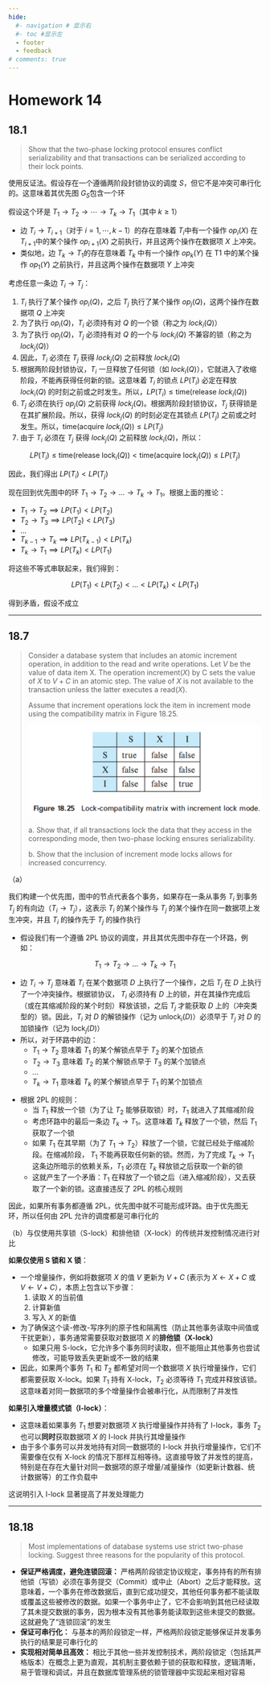 ```yaml
---
hide:
  #- navigation # 显示右
  #- toc #显示左
  - footer
  - feedback
# comments: true
--- 
```


# Homework 14

## 18.1

> Show that the two-phase locking protocol ensures conflict serializability and that transactions can be serialized according to their lock points.

使用反证法。假设存在一个遵循两阶段封锁协议的调度 $S$，但它不是冲突可串行化的。这意味着其优先图 $G_S$​ 包含一个环

假设这个环是 $T_1​\rightarrow T_2​\rightarrow\cdots\rightarrow T_k​\rightarrow T_1​$ （其中 $k\geq 1$）

- 边 $T_i​\rightarrow T_{i+1}​$ （对于 $i=1,\cdots,k−1$）的存在意味着 $T_i​$ 中有一个操作 $op_i​(X)$ 在 $T_{i+1}​$ 中的某个操作 $op_{i+1}​(X)$ 之前执行，并且这两个操作在数据项 $X$ 上冲突。
- 类似地，边 $T_k​\rightarrow T_1​$ 的存在意味着 $T_k​$ 中有一个操作 $op_k​(Y)$ 在 T1​ 中的某个操作 $op_1​(Y)$ 之前执行，并且这两个操作在数据项 $Y$ 上冲突

考虑任意一条边 $T_i \rightarrow T_j$：

1. $T_i$ 执行了某个操作 $op_i(Q)$，之后 $T_j$ 执行了某个操作 $op_j(Q)$，这两个操作在数据项 $Q$ 上冲突
2. 为了执行 $op_i(Q)$，$T_i$ 必须持有对 $Q$ 的一个锁（称之为 $lock_i(Q)$）
3. 为了执行 $op_j(Q)$，$T_j$ 必须持有对 $Q$ 的一个与 $lock_i(Q)$ 不兼容的锁（称之为 $lock_j(Q)$）
4. 因此，$T_i$ 必须在 $T_j$ 获得 $lock_j(Q)$ 之前释放 $lock_i(Q)$
5. 根据两阶段封锁协议，$T_i$ 一旦释放了任何锁（如 $lock_i(Q)$），它就进入了收缩阶段，不能再获得任何新的锁。这意味着 $T_i$ 的锁点 $LP(T_i)$ 必定在释放 $lock_i(Q)$ 的时刻之前或之时发生。所以，$LP(T_i) \le \text{time}(\text{release } lock_i(Q))$
6. $T_j$ 必须在执行 $op_j(Q)$ 之前获得 $lock_j(Q)$。根据两阶段封锁协议，$T_j$ 获得锁是在其扩展阶段。所以，获得 $lock_j(Q)$ 的时刻必定在其锁点 $LP(T_j)$ 之前或之时发生。所以，$\text{time}(\text{acquire } lock_j(Q)) \le LP(T_j)$
7. 由于 $T_i$ 必须在 $T_j$ 获得 $lock_j(Q)$ 之前释放 $lock_i(Q)$，所以： 

$$
LP(T_i) \le \text{time}(\text{release } \text{lock}_i(Q)) < \text{time}(\text{acquire } \text{lock}_j(Q)) \le LP(T_j)
$$

因此，我们得出 $LP(T_i) < LP(T_j)$

现在回到优先图中的环 $T_1 \rightarrow T_2 \rightarrow \dots \rightarrow T_k \rightarrow T_1$。根据上面的推论： 

 - $T_1 \rightarrow T_2 \implies LP(T_1) < LP(T_2)$ 
 - $T_2 \rightarrow T_3 \implies LP(T_2) < LP(T_3)$ 
 - ... 
 - $T_{k-1} \rightarrow T_k \implies LP(T_{k-1}) < LP(T_k)$ 
 - $T_k \rightarrow T_1 \implies LP(T_k) < LP(T_1)$ 
 
 将这些不等式串联起来，我们得到： 
 
 $$
 LP(T_1) < LP(T_2) < \dots < LP(T_k) < LP(T_1)
 $$
  
  得到矛盾，假设不成立
  ***
## 18.7

> Consider a database system that includes an atomic increment operation, in addition to the read and write operations. Let $V$ be the value of data item X. The operation $\text{increment}(X)$ by C sets the value of $X$ to $V + C$ in an atomic step. The value of $X$ is not available to the transaction unless the latter executes a $\text{read}(X)$.
> 
> Assume that increment operations lock the item in increment mode using the compatibility matrix in Figure 18.25.
> 
> ![](../../../assets/Pasted%20image%2020250519203109.png)
> 
> a. Show that, if all transactions lock the data that they access in the corresponding mode, then two-phase locking ensures serializability.
> 
> b. Show that the inclusion of increment mode locks allows for increased concurrency.

（a）

我们构建一个优先图，图中的节点代表各个事务，如果存在一条从事务 $T_i$ 到事务 $T_j$ 的有向边（$T_i \rightarrow T_j$），这表示 $T_i$ 的某个操作与 $T_j$ 的某个操作在同一数据项上发生冲突，并且 $T_i$ 的操作先于 $T_j$ 的操作执行

*  假设我们有一个遵循 2PL 协议的调度，并且其优先图中存在一个环路，例如： 

$$
T_1 \rightarrow T_2 \rightarrow \dots \rightarrow T_k \rightarrow T_1
$$

* 边 $T_i \rightarrow T_j$ 意味着 $T_i$ 在某个数据项 $D$ 上执行了一个操作，之后 $T_j$ 在 $D$ 上执行了一个冲突操作。根据锁协议， $T_i$ 必须持有 $D$ 上的锁，并在其操作完成后（或在其缩减阶段的某个时刻）释放该锁，之后 $T_j$ 才能获取 $D$ 上的（冲突类型的）锁。因此，$T_i$ 对 $D$ 的解锁操作（记为 $\text{unlock}_i(D)$）必须早于 $T_j$ 对 $D$ 的加锁操作（记为 $\text{lock}_j(D)$）
* 所以，对于环路中的边： 
	* $T_1 \rightarrow T_2$ 意味着 $T_1$ 的某个解锁点早于 $T_2$ 的某个加锁点
	* $T_2 \rightarrow T_3$ 意味着 $T_2$ 的某个解锁点早于 $T_3$ 的某个加锁点
	* ... 
	* $T_k \rightarrow T_1$ 意味着 $T_k$ 的某个解锁点早于 $T_1$ 的某个加锁点
- 根据 2PL 的规则：
	* 当 $T_1$ 释放一个锁（为了让 $T_2$ 能够获取锁）时，$T_1$ 就进入了其缩减阶段
	* 考虑环路中的最后一条边 $T_k \rightarrow T_1$。这意味着 $T_k$ 释放了一个锁，然后 $T_1$ 获取了一个锁
	* 如果 $T_1$ 在其早期（为了 $T_1 \rightarrow T_2$）释放了一个锁，它就已经处于缩减阶段。在缩减阶段， $T_1$ 不能再获取任何新的锁。然而，为了完成 $T_k \rightarrow T_1$ 这条边所暗示的依赖关系，$T_1$ 必须在 $T_k$ 释放锁之后获取一个新的锁
	* 这就产生了一个矛盾：$T_1$ 在释放了一个锁之后（进入缩减阶段），又去获取了一个新的锁。这直接违反了 2PL 的核心规则

因此，如果所有事务都遵循 2PL，优先图中就不可能形成环路。由于优先图无环，所以任何由 2PL 允许的调度都是可串行化的

（b）与仅使用共享锁（S-lock）和排他锁（X-lock）的传统并发控制情况进行对比

**如果仅使用 S 锁和 X 锁**：

* 一个增量操作，例如将数据项 $X$ 的值 $V$ 更新为 $V+C$ (表示为 $X \leftarrow X+C$ 或 $V \leftarrow V+C$），本质上包含以下步骤：
    1.  读取 $X$ 的当前值
    2.  计算新值
    3.  写入 $X$ 的新值
* 为了确保这个读-修改-写序列的原子性和隔离性（防止其他事务读取中间值或干扰更新），事务通常需要获取对数据项 $X$ 的**排他锁（X-lock）**
    * 如果只用 S-lock，它允许多个事务同时读取，但不能阻止其他事务也尝试修改，可能导致丢失更新或不一致的结果
* 因此，如果两个事务 $T_1$ 和 $T_2$ 都希望对同一个数据项 $X$ 执行增量操作，它们都需要获取 X-lock。如果 $T_1$ 持有 X-lock，$T_2$ 必须等待 $T_1$ 完成并释放该锁。这意味着对同一数据项的多个增量操作会被串行化，从而限制了并发性

**如果引入增量模式锁（I-lock）**：

* 这意味着如果事务 $T_1$ 想要对数据项 $X$ 执行增量操作并持有了 I-lock，事务 $T_2$ 也可以**同时**获取数据项 $X$ 的 I-lock 并执行其增量操作
* 由于多个事务可以并发地持有对同一数据项的 I-lock 并执行增量操作，它们不需要像在仅有 X-lock 的情况下那样互相等待。这直接导致了并发性的提高，特别是在存在大量针对同一数据项的原子增量/减量操作（如更新计数器、统计数据等）的工作负载中

这说明引入 I-lock 显著提高了并发处理能力
***
## 18.18

> Most implementations of database systems use strict two-phase locking. Suggest three reasons for the popularity of this protocol.

- **保证严格调度，避免连锁回滚：** 严格两阶段锁定协议规定，事务持有的所有排他锁（写锁）必须在事务提交（Commit）或中止（Abort）之后才能释放。这意味着，一个事务在修改数据后，直到它成功提交，其他任何事务都不能读取或覆盖这些被修改的数据。如果一个事务中止了，它不会影响到其他已经读取了其未提交数据的事务，因为根本没有其他事务能读取到这些未提交的数据。这就避免了“连锁回滚”的发生
- **保证可串行化：** 与基本的两阶段锁定一样，严格两阶段锁定能够保证并发事务执行的结果是可串行化的
- **实现相对简单且高效：** 相比于其他一些并发控制技术，两阶段锁定（包括其严格版本）在概念上更为直观，其机制主要依赖于锁的获取和释放，逻辑清晰，易于管理和调试，并且在数据库管理系统的锁管理器中实现起来相对容易